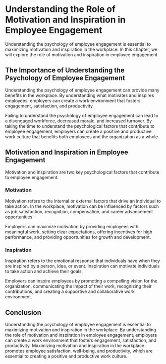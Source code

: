Understanding the Role of Motivation and Inspiration in Employee Engagement
===========================================================================================================================================

Understanding the psychology of employee engagement is essential to maximizing motivation and inspiration in the workplace. In this chapter, we will explore the role of motivation and inspiration in employee engagement.

The Importance of Understanding the Psychology of Employee Engagement
---------------------------------------------------------------------

Understanding the psychology of employee engagement can provide many benefits in the workplace. By understanding what motivates and inspires employees, employers can create a work environment that fosters engagement, satisfaction, and productivity.

Failing to understand the psychology of employee engagement can lead to a disengaged workforce, decreased morale, and increased turnover. By taking the time to understand the psychological factors that contribute to employee engagement, employers can create a positive and productive work culture that benefits both employees and the organization as a whole.

Motivation and Inspiration in Employee Engagement
-------------------------------------------------

Motivation and inspiration are two key psychological factors that contribute to employee engagement.

### Motivation

Motivation refers to the internal or external factors that drive an individual to take action. In the workplace, motivation can be influenced by factors such as job satisfaction, recognition, compensation, and career advancement opportunities.

Employers can maximize motivation by providing employees with meaningful work, setting clear expectations, offering incentives for high performance, and providing opportunities for growth and development.

### Inspiration

Inspiration refers to the emotional response that individuals have when they are inspired by a person, idea, or event. Inspiration can motivate individuals to take action and achieve their goals.

Employers can inspire employees by promoting a compelling vision for the organization, communicating the impact of their work, recognizing their contributions, and creating a supportive and collaborative work environment.

Conclusion
----------

Understanding the psychology of employee engagement is essential to maximizing motivation and inspiration in the workplace. By understanding the role of motivation and inspiration in employee engagement, employers can create a work environment that fosters engagement, satisfaction, and productivity. Maximizing motivation and inspiration in the workplace promotes employee satisfaction, well-being, and productivity, which are essential to creating a positive and productive work culture.
